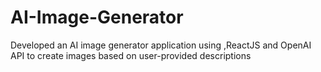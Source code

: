 # AI-Image-Generator
Developed an AI image generator application using ,ReactJS and OpenAI API to create images based on user-provided descriptions
